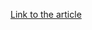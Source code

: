 [Link to the article](https://stairwell.com/news/chamelgang-and-chameldoh-a-dns-over-https-implant/)
